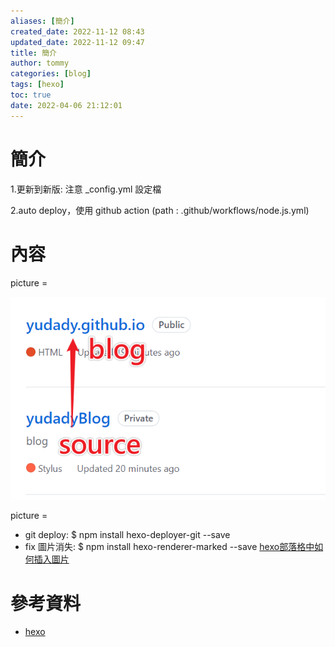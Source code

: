 ```yaml
---
aliases: [簡介]
created_date: 2022-11-12 08:43
updated_date: 2022-11-12 09:47
title: 簡介
author: tommy
categories: [blog]
tags: [hexo]
toc: true
date: 2022-04-06 21:12:01
---
```


# 簡介

1.更新到新版: 注意 _config.yml 設定檔

2.auto deploy，使用 github action (path : .github/workflows/node.js.yml)

<!--more-->

# 內容

picture =

![](images/338c9de7.png)

picture =

- git deploy: $ npm install hexo-deployer-git --save
- fix 圖片消失:  $ npm install hexo-renderer-marked --save
[hexo部落格中如何插入圖片](https://github.com/hexojs/hexo-renderer-marked)

# 參考資料

- [hexo](https://hexo.io/zh-tw/docs/commands.html)
